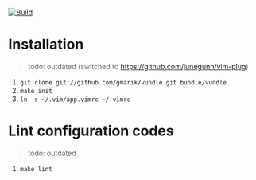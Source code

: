 [![Build][build-img]][build-url]

# Installation
> todo: outdated (switched to https://github.com/junegunn/vim-plug)

1. `git clone git://github.com/gmarik/vundle.git bundle/vundle`
2. `make init`
3. `ln -s ~/.vim/app.vimrc ~/.vimrc`

# Lint configuration codes
> todo: outdated
1. `make lint`

[build-img]: https://img.shields.io/travis/gmunkhbaatarmn/dot-vim.svg
[build-url]: https://travis-ci.org/gmunkhbaatarmn/dot-vim
